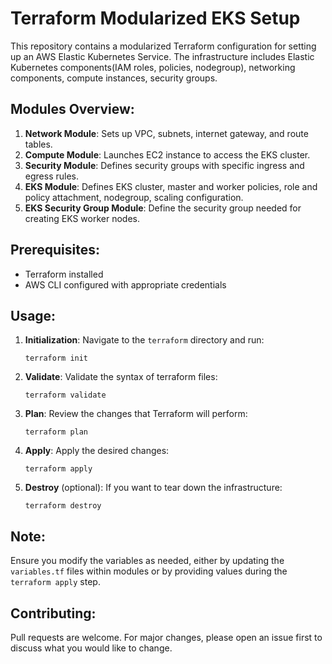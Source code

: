 
# Terraform Modularized EKS Setup

This repository contains a modularized Terraform configuration for setting up an AWS Elastic Kubernetes Service. The infrastructure includes Elastic Kubernetes components(IAM roles, policies, nodegroup), networking components, compute instances, security groups.

## Modules Overview:

1. **Network Module**: Sets up VPC, subnets, internet gateway, and route tables.
2. **Compute Module**: Launches EC2 instance to access the EKS cluster.
3. **Security Module**: Defines security groups with specific ingress and egress rules.
4. **EKS Module**: Defines EKS cluster, master and worker policies, role and policy attachment, nodegroup, scaling configuration.
5. **EKS Security Group Module**: Define the security group needed for creating EKS worker nodes.

## Prerequisites:

- Terraform installed
- AWS CLI configured with appropriate credentials

## Usage:

1. **Initialization**:
   Navigate to the `terraform` directory and run:
   ```
   terraform init
   ```
2. **Validate**:
   Validate the syntax of terraform files:
   ```
   terraform validate
   ```
3. **Plan**:
   Review the changes that Terraform will perform:
   ```
   terraform plan
   ```

4. **Apply**:
   Apply the desired changes:
   ```
   terraform apply
   ```

5. **Destroy** (optional):
   If you want to tear down the infrastructure:
   ```
   terraform destroy
   ```

## Note:

Ensure you modify the variables as needed, either by updating the `variables.tf` files within modules or by providing values during the `terraform apply` step.

## Contributing:

Pull requests are welcome. For major changes, please open an issue first to discuss what you would like to change.


